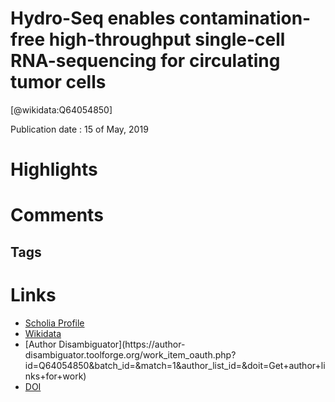 
Hydro-Seq enables contamination-free high-throughput single-cell RNA-sequencing for circulating tumor cells
===========================================================================================================
  
  [@wikidata:Q64054850]  
  
Publication date : 15 of May, 2019  

# Highlights

# Comments

## Tags

# Links
  
 * [Scholia Profile](https://scholia.toolforge.org/work/Q64054850)  
 * [Wikidata](https://www.wikidata.org/wiki/Q64054850)  
 * [Author Disambiguator](https://author-
disambiguator.toolforge.org/work_item_oauth.php?id=Q64054850&batch_id=&match=1&author_list_id=&doit=Get+author+links+for+work)  
 * [DOI](https://doi.org/10.1038/S41467-019-10122-2)  
